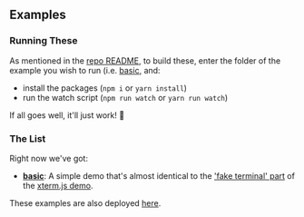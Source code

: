 ## Examples

### Running These

As mentioned in the [repo README](../README.md), to build these, enter the folder of the example you wish to run (i.e. [basic](basic), and:
  - install the packages (`npm i` or `yarn install`)
  - run the watch script (`npm run watch` or `yarn run watch`)

If all goes well, it'll just work! 🤞

### The List

Right now we've got:
  - **[basic](basic)**: A simple demo that's almost identical to the ['fake terminal' part](https://github.com/xtermjs/xterm.js/blob/d8bc7ceaffe3e4b2fea076a342f807f0ae210de8/demo/client.ts#L228-L261) of the [xterm.js demo](https://github.com/xtermjs/xterm.js/tree/master/demo).

These examples are also deployed [here][examples].

[examples]: https://rrbutani.github.io/xterm-js-sys/examples
